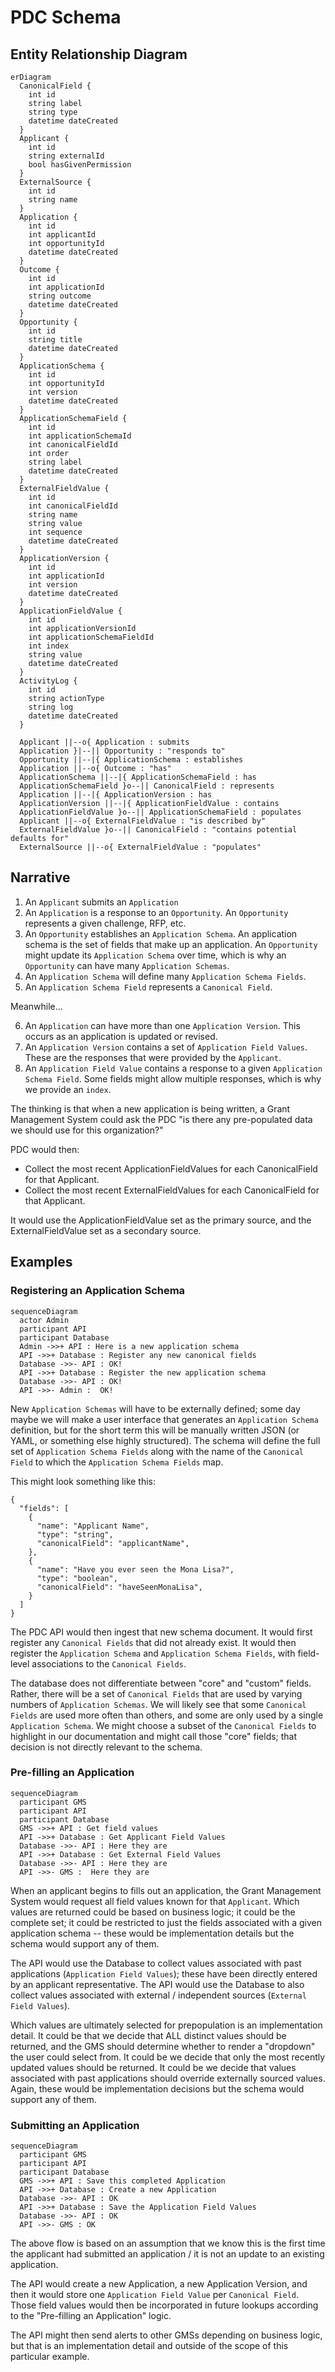 # PDC Schema
## Entity Relationship Diagram

```mermaid
erDiagram
  CanonicalField {
    int id
    string label
    string type
    datetime dateCreated
  }
  Applicant {
    int id
    string externalId 
    bool hasGivenPermission
  }
  ExternalSource {
    int id
    string name
  }
  Application {
    int id
    int applicantId
    int opportunityId
    datetime dateCreated
  }
  Outcome {
    int id
    int applicationId
    string outcome
    datetime dateCreated
  }
  Opportunity {
    int id
    string title
    datetime dateCreated
  }
  ApplicationSchema {
    int id
    int opportunityId
    int version
    datetime dateCreated
  }
  ApplicationSchemaField {
    int id
    int applicationSchemaId
    int canonicalFieldId
    int order
    string label
    datetime dateCreated
  }
  ExternalFieldValue {
    int id
    int canonicalFieldId
    string name
    string value
    int sequence
    datetime dateCreated
  }
  ApplicationVersion {
    int id
    int applicationId
    int version
    datetime dateCreated
  }
  ApplicationFieldValue {
    int id
    int applicationVersionId
    int applicationSchemaFieldId
    int index
    string value
    datetime dateCreated
  }
  ActivityLog {
    int id
    string actionType
    string log
    datetime dateCreated
  }
  
  Applicant ||--o{ Application : submits
  Application }|--|| Opportunity : "responds to"
  Opportunity ||--|{ ApplicationSchema : establishes
  Application ||--o{ Outcome : "has"
  ApplicationSchema ||--|{ ApplicationSchemaField : has
  ApplicationSchemaField }o--|| CanonicalField : represents
  Application ||--|{ ApplicationVersion : has
  ApplicationVersion ||--|{ ApplicationFieldValue : contains
  ApplicationFieldValue }o--|| ApplicationSchemaField : populates
  Applicant ||--o{ ExternalFieldValue : "is described by"
  ExternalFieldValue }o--|| CanonicalField : "contains potential defaults for"
  ExternalSource ||--o{ ExternalFieldValue : "populates"
```

## Narrative

1. An `Applicant` submits an `Application`
2. An `Application` is a response to an `Opportunity`.  An `Opportunity` represents a given challenge, RFP, etc.
3. An `Opportunity` establishes an `Application Schema`. An application schema is the set of fields that make up an application.  An `Opportunity` might update its `Application Schema` over time, which is why an `Opportunity` can have many `Application Schemas`.
4. An `Application Schema` will define many `Application Schema Fields`.
5. An `Application Schema Field` represents a `Canonical Field`.

Meanwhile...

6. An `Application` can have more than one `Application Version`.  This occurs as an application is updated or revised.
7. An `Application Version` contains a set of `Application Field Values`.  These are the responses that were provided by the `Applicant`.
8. An `Application Field Value` contains a response to a given `Application Schema Field`.  Some fields might allow multiple responses, which is why we provide an `index`.

The thinking is that when a new application is being written, a Grant Management System could ask the PDC "is there any pre-populated data we should use for this organization?"

PDC would then:

* Collect the most recent ApplicationFieldValues for each CanonicalField for that Applicant.
* Collect the most recent ExternalFieldValues for each CanonicalField for that Applicant.

It would use the ApplicationFieldValue set as the primary source, and the ExternalFieldValue set as a secondary source.

## Examples
### Registering an Application Schema

```mermaid
sequenceDiagram
  actor Admin
  participant API
  participant Database
  Admin ->>+ API : Here is a new application schema
  API ->>+ Database : Register any new canonical fields
  Database ->>- API : OK!
  API ->>+ Database : Register the new application schema
  Database ->>- API : OK!
  API ->>- Admin :  OK!
```

New `Application Schemas` will have to be externally defined; some day maybe we will make a user interface that generates an `Application Schema` definition, but for the short term this will be manually written JSON (or YAML, or something else highly structured).  The schema will define the full set of `Application Schema Fields` along with the name of the `Canonical Field` to which the `Application Schema Fields` map.

This might look something like this:

```
{
  "fields": [
    {
      "name": "Applicant Name",
      "type": "string",
      "canonicalField": "applicantName",
    },
    {
      "name": "Have you ever seen the Mona Lisa?",
      "type": "boolean",
      "canonicalField": "haveSeenMonaLisa",
    }
  ]
}
```

The PDC API would then ingest that new schema document.  It would first register any `Canonical Fields` that did not already exist.  It would then register the `Application Schema` and `Application Schema Fields`, with field-level associations to the `Canonical Fields`.

The database does not differentiate between "core" and "custom" fields.  Rather, there will be a set of `Canonical Fields` that are used by varying numbers of `Application Schemas`.  We will likely see that some `Canonical Fields` are used more often than others, and some are only used by a single `Application Schema`.  We might choose a subset of the `Canonical Fields` to highlight in our documentation and might call those "core" fields; that decision is not directly relevant to the schema.

### Pre-filling an Application

```mermaid
sequenceDiagram
  participant GMS
  participant API
  participant Database
  GMS ->>+ API : Get field values
  API ->>+ Database : Get Applicant Field Values
  Database ->>- API : Here they are
  API ->>+ Database : Get External Field Values
  Database ->>- API : Here they are
  API ->>- GMS :  Here they are
```

When an applicant begins to fills out an application, the Grant Management System would request all field values known for that `Applicant`.  Which values are returned could be based on business logic; it could be the complete set; it could be restricted to just the fields associated with a given application schema -- these would be implementation details but the schema would support any of them.

The API would use the Database to collect values associated with past applications (`Application Field Values`); these have been directly entered by an applicant representative.
The API would use the Database to also collect values associated with external / independent sources (`External Field Values`).

Which values are ultimately selected for prepopulation is an implementation detail.  It could be that we decide that ALL distinct values should be returned, and the GMS should determine whether to render a "dropdown" the user could select from.  It could be we decide that only the most recently updated values should be returned.  It could be we decide that values associated with past applications should override externally sourced values.  Again, these would be implementation decisions but the schema would support any of them.

### Submitting an Application

```mermaid
sequenceDiagram
  participant GMS
  participant API
  participant Database
  GMS ->>+ API : Save this completed Application
  API ->>+ Database : Create a new Application
  Database ->>- API : OK
  API ->>+ Database : Save the Application Field Values
  Database ->>- API : OK
  API ->>- GMS : OK
```

The above flow is based on an assumption that we know this is the first time the applicant had submitted an application / it is not an update to an existing application.

The API would create a new Application, a new Application Version, and then it would store one `Application Field Value` per `Canonical Field`.  Those field values would then be incorporated in future lookups according to the "Pre-filling an Application" logic.

The API might then send alerts to other GMSs depending on business logic, but that is an implementation detail and outside of the scope of this particular example.
